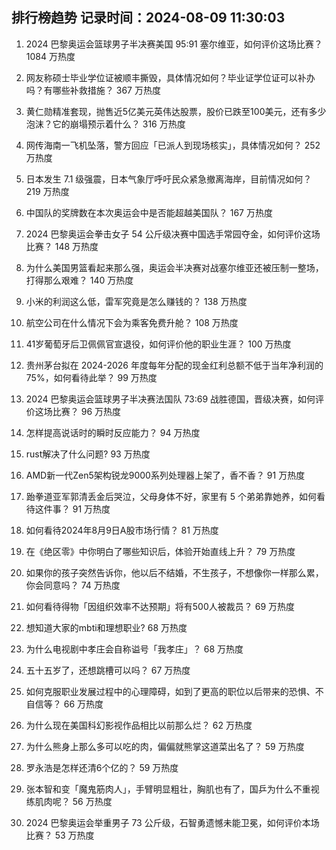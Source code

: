 
## 排行榜趋势 记录时间：2024-08-09 11:30:03
  
  1. 2024 巴黎奥运会篮球男子半决赛美国 95:91 塞尔维亚，如何评价这场比赛？ 1084 万热度
    
  2. 网友称硕士毕业学位证被顺丰撕毁，具体情况如何？毕业证学位证可以补办吗？有哪些补救措施？ 367 万热度
    
  3. 黄仁勋精准套现，抛售近5亿美元英伟达股票，股价已跌至100美元，还有多少泡沫？它的崩塌预示着什么？ 316 万热度
    
  4. 网传海南一飞机坠落，警方回应「已派人到现场核实」，具体情况如何？ 252 万热度
    
  5. 日本发生 7.1 级强震，日本气象厅呼吁民众紧急撤离海岸，目前情况如何？ 219 万热度
    
  6. 中国队的奖牌数在本次奥运会中是否能超越美国队？ 167 万热度
    
  7. 2024 巴黎奥运会拳击女子 54 公斤级决赛中国选手常园夺金，如何评价这场比赛？ 148 万热度
    
  8. 为什么美国男篮看起来那么强，奥运会半决赛对战塞尔维亚还被压制一整场，打得那么艰难？ 140 万热度
    
  9. 小米的利润这么低，雷军究竟是怎么赚钱的？ 138 万热度
    
  10. 航空公司在什么情况下会为乘客免费升舱？ 108 万热度
    
  11. 41岁葡萄牙后卫佩佩官宣退役，如何评价他的职业生涯？ 100 万热度
    
  12. 贵州茅台拟在 2024-2026 年度每年分配的现金红利总额不低于当年净利润的 75%，如何看待此举？ 99 万热度
    
  13. 2024 巴黎奥运会篮球男子半决赛法国队 73:69 战胜德国，晋级决赛，如何评价这场比赛？ 96 万热度
    
  14. 怎样提高说话时的瞬时反应能力？ 94 万热度
    
  15. rust解决了什么问题? 93 万热度
    
  16. AMD新一代Zen5架构锐龙9000系列处理器上架了，香不香？ 91 万热度
    
  17. 跆拳道亚军郭清丢金后哭泣，父母身体不好，家里有 5 个弟弟靠她养，如何看待这件事？ 91 万热度
    
  18. 如何看待2024年8月9日A股市场行情？ 81 万热度
    
  19. 在《绝区零》中你明白了哪些知识后，体验开始直线上升？ 79 万热度
    
  20. 如果你的孩子突然告诉你，他以后不结婚，不生孩子，不想像你一样那么累，你会同意吗？ 74 万热度
    
  21. 如何看待得物「因组织效率不达预期」将有500人被裁员？ 69 万热度
    
  22. 想知道大家的mbti和理想职业? 68 万热度
    
  23. 为什么电视剧中孝庄会自称谥号「我孝庄」？ 68 万热度
    
  24. 五十五岁了，还想跳槽可以吗？ 67 万热度
    
  25. 如何克服职业发展过程中的心理障碍，如到了更高的职位以后带来的恐惧、不自信等？ 66 万热度
    
  26. 为什么现在美国科幻影视作品相比以前那么烂？ 62 万热度
    
  27. 为什么熊身上那么多可以吃的肉，偏偏就熊掌这道菜出名了？ 59 万热度
    
  28. 罗永浩是怎样还清6个亿的？ 59 万热度
    
  29. 张本智和变「魔鬼筋肉人」，手臂明显粗壮，胸肌也有了，国乒为什么不重视练肌肉呢？ 56 万热度
    
  30. 2024 巴黎奥运会举重男子 73 公斤级，石智勇遗憾未能卫冕，如何评价本场比赛？ 53 万热度
    